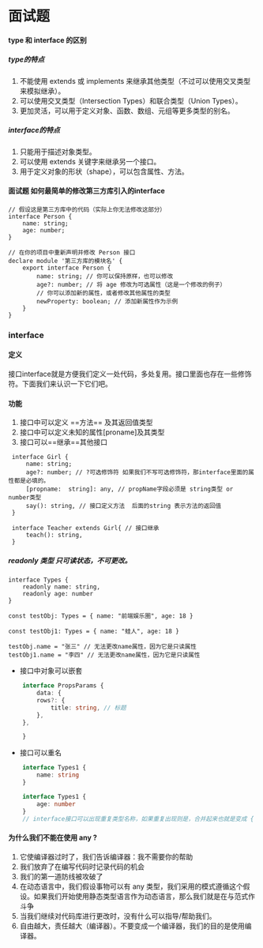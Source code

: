 # 面试题
#### type 和 interface 的区别
##### type的特点
1. 不能使用 extends 或 implements 来继承其他类型（不过可以使用交叉类型来模拟继承）。
2. 可以使用交叉类型（Intersection Types）和联合类型（Union Types）。
3. 更加灵活，可以用于定义对象、函数、数组、元组等更多类型的别名。
##### interface的特点
1. 只能用于描述对象类型。
2. 可以使用 extends 关键字来继承另一个接口。
3. 用于定义对象的形状（shape），可以包含属性、方法。


#### 面试题 如何最简单的修改第三方库引入的interface
```
// 假设这是第三方库中的代码（实际上你无法修改这部分）
interface Person {
    name: string;
    age: number;
}

// 在你的项目中重新声明并修改 Person 接口
declare module '第三方库的模块名' {
    export interface Person {
        name: string; // 你可以保持原样，也可以修改
        age?: number; // 将 age 修改为可选属性（这是一个修改的例子）
        // 你可以添加新的属性，或者修改其他属性的类型
        newProperty: boolean; // 添加新属性作为示例
    }
}
```

### interface

#### 定义

接口interface就是方便我们定义一处代码，多处复用。接口里面也存在一些修饰符。下面我们来认识一下它们吧。

#### 功能

1.  接口中可以定义 ==方法== 及其返回值类型
2.  接口中可以定义未知的属性\[proname]及其类型
3.  接口可以==继承==其他接口

```
 interface Girl {
     name: string;
     age?: number; // ?可选修饰符 如果我们不写可选修饰符，那interface里面的属性都是必填的。
     [propname:  string]: any, // propName字段必须是 string类型 or number类型
     say(): string, // 接口定义方法  后面的string 表示方法的返回值
 }

 interface Teacher extends Girl{ // 接口继承
     teach(): string,
 }

```

##### readonly 类型 只可读状态，不可更改。

    interface Types {
        readonly name: string, 
        readonly age: number
    }

    const testObj: Types = { name: "前端娱乐圈", age: 18 }

    const testObj1: Types = { name: "蛙人", age: 18 }

    testObj.name = "张三" // 无法更改name属性，因为它是只读属性
    testObj1.name = "李四" // 无法更改name属性，因为它是只读属性

-  接口中对象可以嵌套
```typescript
    interface PropsParams {
        data: {
        rows?: {
            title: string, // 标题
        },
    },

    }
```
-  接口可以重名
```typescript
    interface Types1 {
        name: string
    }

    interface Types1 {
        age: number
    }
    // interface接口可以出现重复类型名称，如果重复出现则是，合并起来也就是变成 { name：string, age: number }
```
#### 为什么我们不能在使用 any ?
1. 它使编译器过时了，我们告诉编译器：我不需要你的帮助
2. 我们放弃了在编写代码时记录代码的机会
3. 我们的第一道防线被攻破了
4. 在动态语言中，我们假设事物可以有 any 类型，我们采用的模式遵循这个假设。如果我们开始使用静态类型语言作为动态语言，那么我们就是在与范式作斗争
5. 当我们继续对代码库进行更改时，没有什么可以指导/帮助我们。
6. 自由越大，责任越大（编译器）。不要变成一个编译器，我们的目的是使用编译器。
